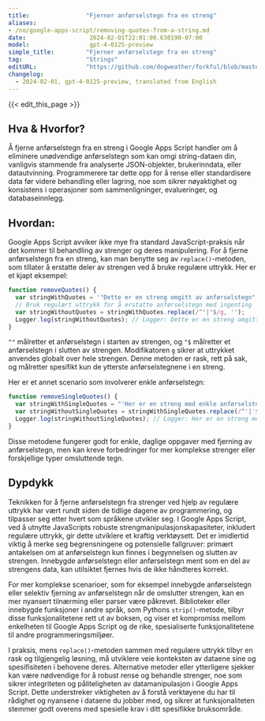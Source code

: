 ```yaml
---
title:                "Fjerner anførselstegn fra en streng"
aliases:
- /no/google-apps-script/removing-quotes-from-a-string.md
date:                  2024-02-01T22:01:00.630190-07:00
model:                 gpt-4-0125-preview
simple_title:         "Fjerner anførselstegn fra en streng"
tag:                  "Strings"
editURL:              "https://github.com/dogweather/forkful/blob/master/content/no/google-apps-script/removing-quotes-from-a-string.md"
changelog:
  - 2024-02-01, gpt-4-0125-preview, translated from English
---
```


{{< edit_this_page >}}

## Hva & Hvorfor?

Å fjerne anførselstegn fra en streng i Google Apps Script handler om å eliminere unødvendige anførselstegn som kan omgi string-dataen din, vanligvis stammende fra analyserte JSON-objekter, brukerinndata, eller datautvinning. Programmerere tar dette opp for å rense eller standardisere data før videre behandling eller lagring, noe som sikrer nøyaktighet og konsistens i operasjoner som sammenligninger, evalueringer, og databaseinnlegg.

## Hvordan:

Google Apps Script avviker ikke mye fra standard JavaScript-praksis når det kommer til behandling av strenger og deres manipulering. For å fjerne anførselstegn fra en streng, kan man benytte seg av `replace()`-metoden, som tillater å erstatte deler av strengen ved å bruke regulære uttrykk. Her er et kjapt eksempel:

```javascript
function removeQuotes() {
  var stringWithQuotes = '"Dette er en streng omgitt av anførselstegn"';
  // Bruk regulært uttrykk for å erstatte anførselstegn med ingenting
  var stringWithoutQuotes = stringWithQuotes.replace(/^"|"$/g, '');
  Logger.log(stringWithoutQuotes); // Logger: Dette er en streng omgitt av anførselstegn
}
```

`^"` målretter et anførselstegn i starten av strengen, og `"$` målretter et anførselstegn i slutten av strengen. Modifikatoren `g` sikrer at uttrykket anvendes globalt over hele strengen. Denne metoden er rask, rett på sak, og målretter spesifikt kun de ytterste anførselstegnene i en streng.

Her er et annet scenario som involverer enkle anførselstegn:

```javascript
function removeSingleQuotes() {
  var stringWithSingleQuotes = "'Her er en streng med enkle anførselstegn'";
  var stringWithoutSingleQuotes = stringWithSingleQuotes.replace(/^'|'$/g, '');
  Logger.log(stringWithoutSingleQuotes); // Logger: Her er en streng med enkle anførselstegn
}
```

Disse metodene fungerer godt for enkle, daglige oppgaver med fjerning av anførselstegn, men kan kreve forbedringer for mer komplekse strenger eller forskjellige typer omsluttende tegn.

## Dypdykk

Teknikken for å fjerne anførselstegn fra strenger ved hjelp av regulære uttrykk har vært rundt siden de tidlige dagene av programmering, og tilpasser seg etter hvert som språkene utvikler seg. I Google Apps Script, ved å utnytte JavaScripts robuste strengmanipulasjonskapasiteter, inkludert regulære uttrykk, gir dette utviklere et kraftig verktøysett. Det er imidlertid viktig å merke seg begrensningene og potensielle fallgruver: primært antakelsen om at anførselstegn kun finnes i begynnelsen og slutten av strengen. Innebygde anførselstegn eller anførselstegn ment som en del av strengens data, kan utilsiktet fjernes hvis de ikke håndteres korrekt.

For mer komplekse scenarioer, som for eksempel innebygde anførselstegn eller selektiv fjerning av anførselstegn når de omslutter strengen, kan en mer nyansert tilnærming eller parser være påkrevet. Biblioteker eller innebygde funksjoner i andre språk, som Pythons `strip()`-metode, tilbyr disse funksjonalitetene rett ut av boksen, og viser et kompromiss mellom enkelheten til Google Apps Script og de rike, spesialiserte funksjonalitetene til andre programmeringsmiljøer.

I praksis, mens `replace()`-metoden sammen med regulære uttrykk tilbyr en rask og tilgjengelig løsning, må utviklere veie konteksten av dataene sine og spesifisiteten i behovene deres. Alternative metoder eller ytterligere sjekker kan være nødvendige for å robust rense og behandle strenger, noe som sikrer integriteten og påliteligheten av datamanipulasjon i Google Apps Script. Dette understreker viktigheten av å forstå verktøyene du har til rådighet og nyansene i dataene du jobber med, og sikrer at funksjonaliteten stemmer godt overens med spesielle krav i ditt spesifikke bruksområde.
